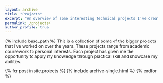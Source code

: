 ```yaml
---
layout: archive
title: "Projects"
excerpt: "An overview of some interesting technical projects I've created."
permalink: /projects/
author_profile: true
---
```


{% include base_path %}
This is a collection of some of the bigger projects that I've worked on over the years. These projects range from academic coursework to personal interests. Each project has given me the opportunity to apply my knowledge through practical skill and showcase my abilities. 

{% for post in site.projects %}
  {% include archive-single.html %}
{% endfor %}

